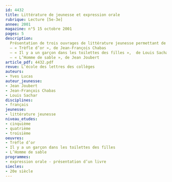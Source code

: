```yaml
---
id: 4432
title: Littérature de jeunesse et expression orale
rubrique: Lecture [5e-3e]
annee: 2001
magazine: n°5 15 octobre 2001
pages: 5
description: 
  Présentation de trois ouvrages de littérature jeunesse permettant de travailler l’expression orale – 
  – « Trèfle d’or », de Jean-François Chabas
  – « Il y a un garçon dans les toilettes des filles »,  de Louis Sachar
  – « L’Homme de sable », de Jean Joubert
article_pdf: 4432.pdf
revue: L’école des lettres des collèges
auteurs:
- Yves Lucas
auteur_jeunesse:
- Jean Joubert
- Jean-François Chabas
- Louis Sachar
disciplines:
- français
jeunesse:
- littérature jeunesse
niveau_etudes:
- cinquième
- quatrième
- troisième
oeuvres:
- Trèfle d’or
- Il y a un garçon dans les toilettes des filles
- L’Homme de sable
programmes:
- expression orale - présentation d’un livre
siecles:
- 20e siècle
---
```

